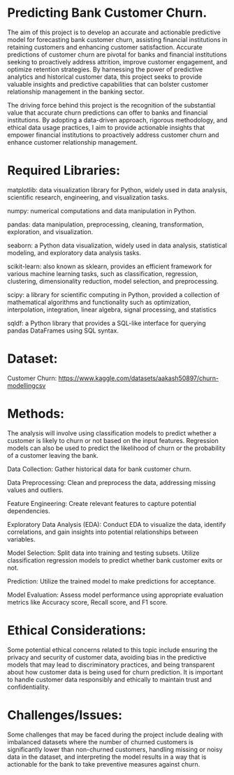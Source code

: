 # Predicting Bank Customer Churn.

The aim of this project is to develop an accurate and actionable predictive model for forecasting bank customer churn, assisting financial institutions in retaining customers and enhancing customer satisfaction. Accurate predictions of customer churn are pivotal for banks and financial institutions seeking to proactively address attrition, improve customer engagement, and optimize retention strategies. By harnessing the power of predictive analytics and historical customer data, this project seeks to provide valuable insights and predictive capabilities that can bolster customer relationship management in the banking sector.

The driving force behind this project is the recognition of the substantial value that accurate churn predictions can offer to banks and financial institutions. By adopting a data-driven approach, rigorous methodology, and ethical data usage practices, I aim to provide actionable insights that empower financial institutions to proactively address customer churn and enhance customer relationship management.

# Required Libraries:

matplotlib: data visualization library for Python, widely used in data analysis, scientific research, engineering, and visualization tasks.

numpy: numerical computations and data manipulation in Python.

pandas: data manipulation, preprocessing, cleaning, transformation, exploration, and visualization.

seaborn: a Python data visualization, widely used in data analysis, statistical modeling, and exploratory data analysis tasks.

scikit-learn: also known as sklearn, provides an efficient framework for various machine learning tasks, such as classification, regression, clustering, dimensionality reduction, model selection, and preprocessing.

scipy: a library for scientific computing in Python, provided a collection of mathematical algorithms and functionality such as optimization, interpolation, integration, linear algebra, signal processing, and statistics

sqldf: a Python library that provides a SQL-like interface for querying pandas DataFrames using SQL syntax.

# Dataset:

Customer Churn: https://www.kaggle.com/datasets/aakash50897/churn-modellingcsv

# Methods:

The analysis will involve using classification models to predict whether a customer is likely to churn or not based on the input features. Regression models can also be used to predict the likelihood of churn or the probability of a customer leaving the bank.

Data Collection: Gather historical data for bank customer churn.

Data Preprocessing: Clean and preprocess the data, addressing missing values and outliers.

Feature Engineering: Create relevant features to capture potential dependencies.

Exploratory Data Analysis (EDA): Conduct EDA to visualize the data, identify correlations, and gain insights into potential relationships between variables.

Model Selection: Split data into training and testing subsets. Utilize classification regression models to predict whether bank customer exits or not.

Prediction: Utilize the trained model to make predictions for acceptance.

Model Evaluation: Assess model performance using appropriate evaluation metrics like Accuracy score, Recall score, and F1 score.

# Ethical Considerations:

Some potential ethical concerns related to this topic include ensuring the privacy and security of customer data, avoiding bias in the predictive models that may lead to discriminatory practices, and being transparent about how customer data is being used for churn prediction. It is important to handle customer data responsibly and ethically to maintain trust and confidentiality.

# Challenges/Issues:

Some challenges that may be faced during the project include dealing with imbalanced datasets where the number of churned customers is significantly lower than non-churned customers, handling missing or noisy data in the dataset, and interpreting the model results in a way that is actionable for the bank to take preventive measures against churn.
